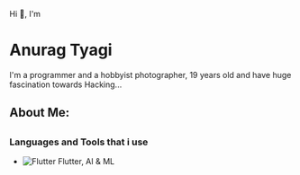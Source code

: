   Hi 👋, I'm 

  <h1>Anurag Tyagi</h1>
  
  <p>I'm a programmer and a hobbyist photographer, 19 years old and have huge fascination towards Hacking...</p>
  
  <h2>About Me:<h2>
  
  <h3>Languages and Tools that i use</h3>
  
- <img src="https://drive.google.com/file/d/1qrY5NK7T-irnN1ZeiIANk9U58gvNZyzY/view?usp=sharing" alt="Flutter">  Flutter, AI & ML
  
